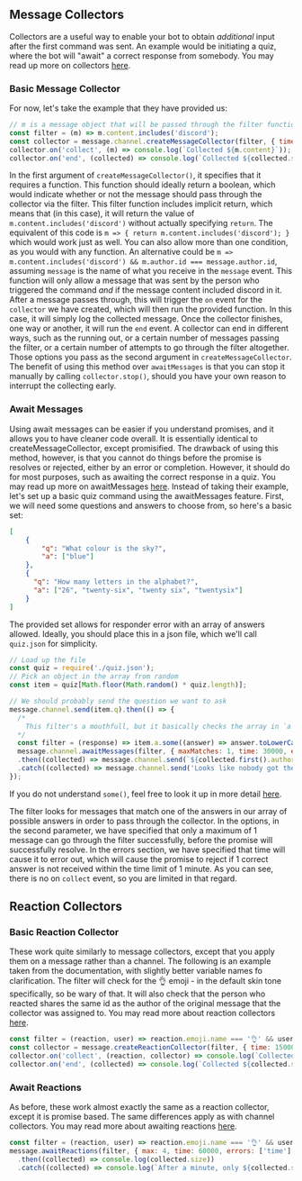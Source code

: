 ##  Message Collectors

Collectors are a useful way to enable your bot to obtain *additional* input after the first command was sent. An example would be initiating a quiz, where the bot will "await" a correct response from somebody. You may read up more on collectors [here](https://discord.js.org/#/docs/main/stable/class/TextChannel?scrollTo=createMessageCollector).

### Basic Message Collector

For now, let's take the example that they have provided us:

```js
// m is a message object that will be passed through the filter function
const filter = (m) => m.content.includes('discord');
const collector = message.channel.createMessageCollector(filter, { time: 15000 });
collector.on('collect', (m) => console.log(`Collected ${m.content}`));
collector.on('end', (collected) => console.log(`Collected ${collected.size} items`));
```

In the first argument of `createMessageCollector()`, it specifies that it requires a function. This function should ideally return a boolean, which would indicate whether or not the message should pass through the collector via the filter. This filter function includes implicit return, which means that (in this case), it will return the value of `m.content.includes('discord')` without actually specifying `return`. The equivalent of this code is `m => { return m.content.includes('discord'); }` which would work just as well.
You can also allow more than one condition, as you would with any function. An alternative could be `m => m.content.includes('discord') && m.author.id === message.author.id`, assuming `message` is the name of what you receive in the `message` event. This function will only allow a message that was sent by the person who triggered the command *and* if the message content included discord in it.
After a message passes through, this will trigger the `on` event for the `collector` we have created, which will then run the provided function. In this case, it will simply log the collected message. Once the collector finishes, one way or another, it will run the `end` event. A collector can end in different ways, such as the running out, or a certain number of messages passing the filter, or a certain number of attempts to go through the filter altogether. Those options you pass as the second argument in `createMessageCollector`. The benefit of using this method over `awaitMessages` is that you can stop it manually by calling `collector.stop()`, should you have your own reason to interrupt the collecting early.

### Await Messages

Using await messages can be easier if you understand promises, and it allows you to have cleaner code overall. It is essentially identical to createMessageCollector, except promisified. The drawback of using this method, however, is that you cannot do things before the promise is resolves or rejected, either by an error or completion. However, it should do for most purposes, such as awaiting the correct response in a quiz. You may read up more on awaitMessages [here](https://discord.js.org/#/docs/main/stable/class/TextChannel?scrollTo=awaitMessages). Instead of taking their example, let's set up a basic quiz command using the awaitMessages feature.
First, we will need some questions and answers to choose from, so here's a basic set:

```json
[
    {
        "q": "What colour is the sky?",
        "a": ["blue"]
    },
    {
      "q": "How many letters in the alphabet?",
      "a": ["26", "twenty-six", "twenty six", "twentysix"]
    }
]
```

The provided set allows for responder error with an array of answers allowed. Ideally, you should place this in a json file, which we'll call `quiz.json` for simplicity.

```js
// Load up the file
const quiz = require('./quiz.json');
// Pick an object in the array from random
const item = quiz[Math.floor(Math.random() * quiz.length)];

// We should probably send the question we want to ask
message.channel.send(item.q).then(() => {
  /*
    This filter's a mouthfull, but it basically checks the array in `a` with the `some()` method, which returns true if *any one* condition is met in the callback that is passed to it. In the callback of `some()`, we call each item in it `answer`, since we're essentially looping through it. We would like to ignore case because simple typos can happen, so we convert each answer to its lowercase form, and check if it's equal to the response in lowercase form as well. In the options section, we only want to allow one answer to pass through, hence the `maxMatches: 1` setting.
  */
  const filter = (response) => item.a.some((answer) => answer.toLowerCase() === response.content.toLowerCase());
  message.channel.awaitMessages(filter, { maxMatches: 1, time: 30000, errors: ['time'] })
  .then((collected) => message.channel.send(`${collected.first().author} got the correct answer!`))
  .catch((collected) => message.channel.send('Looks like nobody got the answer this time.'));
});
```

If you do not understand `some()`, feel free to look it up in more detail [here](https://developer.mozilla.org/en-US/docs/Web/JavaScript/Reference/Global_Objects/Array/some).

The filter looks for messages that match one of the answers in our array of possible answers in order to pass through the collector. In the options, in the second parameter, we have specified that only a maximum of 1 message can go through the filter successfully, before the promise will successfully resolve. In the errors section, we have specified that time will cause it to error out, which will cause the promise to reject if 1 correct answer is not received within the time limit of 1 minute. As you can see, there is no on `collect` event, so you are limited in that regard.

## Reaction Collectors

### Basic Reaction Collector

These work quite similarly to message collectors, except that you apply them on a message rather than a channel. The following is an example taken from the documentation, with slightly better variable names fo clarification. The filter will check for the 👌 emoji - in the default skin tone specifically, so be wary of that. It will also check that the person who reacted shares the same id as the author of the original message that the collector was assigned to. You may read more about reaction collectors [here](https://discord.js.org/#/docs/main/stable/class/Message?scrollTo=createReactionCollector).

```js
const filter = (reaction, user) => reaction.emoji.name === '👌' && user.id === message.author.id;
const collector = message.createReactionCollector(filter, { time: 15000 });
collector.on('collect', (reaction, collector) => console.log(`Collected ${reaction.emoji.name}`));
collector.on('end', (collected) => console.log(`Collected ${collected.size} items`));
```

### Await Reactions

As before, these work almost exactly the same as a reaction collector, except it is promise based. The same differences apply as with channel collectors.
You may read more about awaiting reactions [here](https://discord.js.org/#/docs/main/stable/class/Message?scrollTo=awaitReactions).

```js
const filter = (reaction, user) => reaction.emoji.name === '👌' && user.id === message.author.id;
message.awaitReactions(filter, { max: 4, time: 60000, errors: ['time'] })
  .then((collected) => console.log(collected.size))
  .catch((collected) => console.log(`After a minute, only ${collected.size} out of 4 reacted.`));
  ```